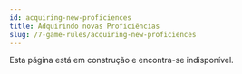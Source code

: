```yaml
---
id: acquiring-new-proficiences
title: Adquirindo novas Proficiências
slug: /7-game-rules/acquiring-new-proficiences
---
```


Esta página está em construção e encontra-se indisponível.
